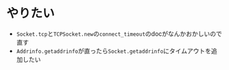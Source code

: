 # やりたい
- `Socket.tcp`と`TCPSocket.new`の`connect_timeout`のdocがなんかおかしいので直す
- `Addrinfo.getaddrinfo`が直ったら`Socket.getaddrinfo`にタイムアウトを追加したい
